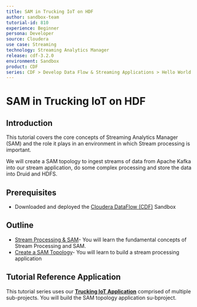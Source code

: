 ```yaml
---
title: SAM in Trucking IoT on HDF
author: sandbox-team
tutorial-id: 810
experience: Beginner
persona: Developer
source: Cloudera
use case: Streaming
technology: Streaming Analytics Manager
release: cdf-3.2.0
environment: Sandbox
product: CDF
series: CDF > Develop Data Flow & Streaming Applications > Hello World
---
```


# SAM in Trucking IoT on HDF

## Introduction

This tutorial covers the core concepts of Streaming Analytics Manager (SAM) and the role it plays in an environment in which Stream processing is important.

We will create a SAM topology to ingest streams of data from Apache Kafka into our stream application, do some complex processing and store the data into Druid and HDFS.

## Prerequisites

- Downloaded and deployed the [Cloudera DataFlow (CDF)](https://www.cloudera.com/downloads/hortonworks-sandbox/hdf.html?utm_source=mktg-tutorial) Sandbox

## Outline

- [Stream Processing & SAM](https://hortonworks.com/tutorial/sam-in-trucking-iot/section/1/)- You will learn the fundamental concepts of Stream Processing and SAM.
- [Create a SAM Topology](https://hortonworks.com/tutorial/sam-in-trucking-iot/section/2/)- You will learn to build a stream processing application

## Tutorial Reference Application

This tutorial series uses our **[Trucking IoT Application](https://github.com/orendain/trucking-iot/tree/hadoop-summit-2017)** comprised of multiple sub-projects. You will build the SAM topology application su-bproject.
